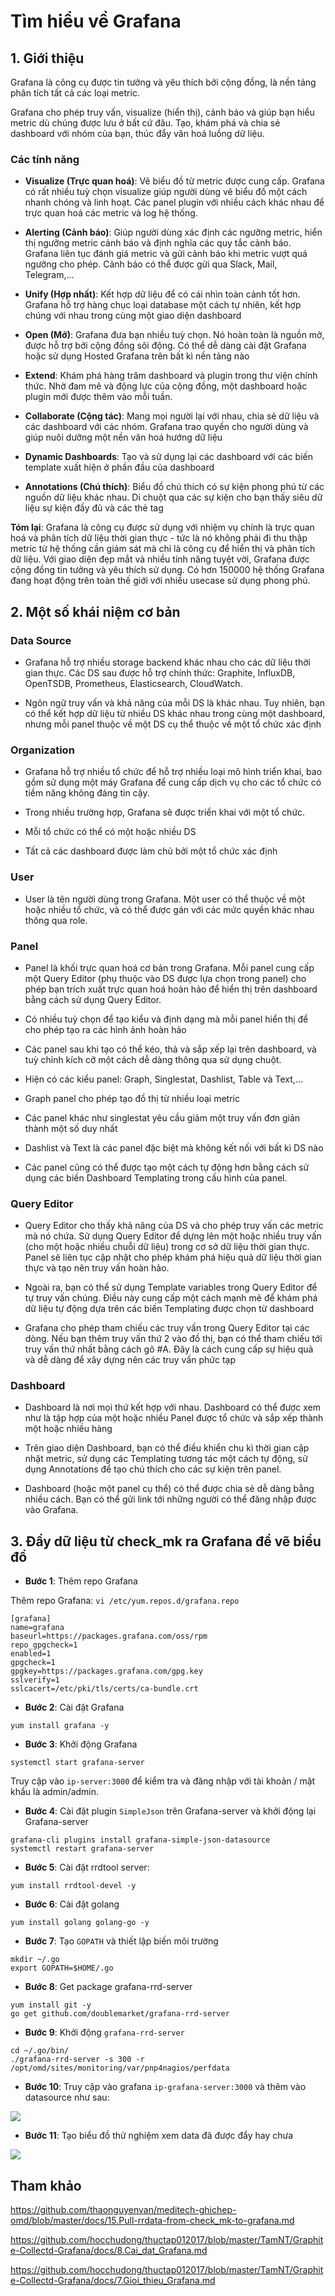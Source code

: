 # Tìm hiểu về Grafana

## 1. Giới thiệu

Grafana là công cụ được tin tưởng và yêu thích bởi cộng đồng, là nền tảng phân tích tất cả các loại metric.

Grafana cho phép truy vấn, visualize (hiển thị), cảnh báo và giúp bạn hiểu metric dù chúng được lưu ở bất cứ đâu. Tạo, khám phá và chia sẻ dashboard với nhóm của bạn, thúc đẩy văn hoá luồng dữ liệu.

### Các tính năng

- **Visualize (Trực quan hoá)**: Vẽ biểu đồ từ metric được cung cấp. Grafana có rất nhiều tuỳ chọn visualize giúp người dùng vẽ biểu đồ một cách nhanh chóng và linh hoạt. Các panel plugin với nhiều cách khác nhau để trực quan hoá các metric và log hệ thống.

- **Alerting (Cảnh báo)**: Giúp người dùng xác định các ngưỡng metric, hiển thị ngưỡng metric cảnh báo và định nghĩa các quy tắc cảnh báo. Grafana liên tục đánh giá metric và gửi cảnh báo khi metric vượt quá ngưỡng cho phép. Cảnh báo có thể được gửi qua Slack, Mail, Telegram,...

- **Unify (Hợp nhất)**: Kết hợp dữ liệu để có cái nhìn toàn cảnh tốt hơn. Grafana hỗ trợ hàng chục loại database một cách tự nhiên, kết hợp chúng với nhau trong cùng một giao diện dashboard

- **Open (Mở)**: Grafana đưa bạn nhiều tuỳ chọn. Nó hoàn toàn là nguồn mở, được hỗ trợ bởi cộng đồng sôi động. Có thể dễ dàng cài đặt Grafana hoặc sử dụng Hosted Grafana trên bất kì nền tảng nào

- **Extend**: Khám phá hàng trăm dashboard và plugin trong thư viện chính thức. Nhờ đam mê và động lực của cộng đồng, một dashboard hoặc plugin mới được thêm vào mỗi tuần.

- **Collaborate (Cộng tác)**: Mang mọi người lại với nhau, chia sẻ dữ liệu và các dashboard với các nhóm. Grafana trao quyền cho người dùng và giúp nuôi dưỡng một nền văn hoá hướng dữ liệu

- **Dynamic Dashboards**: Tạo và sử dụng lại các dashboard với các biến template xuất hiện ở phần đầu của dashboard

- **Annotations (Chú thích)**: Biểu đồ chú thích có sự kiện phong phú từ các nguồn dữ liệu khác nhau. Di chuột qua các sự kiện cho bạn thấy siêu dữ liệu sự kiện đầy đủ và các thẻ tag

**Tóm lại**: Grafana là công cụ được sử dụng với nhiệm vụ chính là trực quan hoá và phân tích dữ liệu thời gian thực - tức là nó không phải đi thu thập metric từ hệ thống cần giám sát mà chỉ là công cụ để hiển thị và phân tích dữ liệu. Với giao diện đẹp mắt và nhiều tính năng tuyệt vời, Grafana được cộng đồng tin tưởng và yêu thích sử dụng. Có hơn 150000 hệ thống Grafana đang hoạt động trên toàn thế giới với nhiều usecase sử dụng phong phú.

## 2. Một số khái niệm cơ bản

### Data Source

- Grafana hỗ trợ nhiều storage backend khác nhau cho các dữ liệu thời gian thực. Các DS sau được hỗ trợ chính thức: Graphite, InfluxDB, OpenTSDB, Prometheus, Elasticsearch, CloudWatch.

- Ngôn ngữ truy vấn và khả năng của mỗi DS là khác nhau. Tuy nhiên, bạn có thể kết hợp dữ liệu từ nhiều DS khác nhau trong cùng một dashboard, nhưng mỗi panel thuộc về một DS cụ thể thuộc về một tổ chức xác định

### Organization

- Grafana hỗ trợ nhiều tổ chức để hỗ trợ nhiều loại mô hình triển khai, bao gồm sử dụng một máy Grafana để cung cấp dịch vụ cho các tổ chức có tiềm năng không đáng tin cậy.

- Trong nhiều trường hợp, Grafana sẽ được triển khai với một tổ chức.

- Mỗi tổ chức có thể có một hoặc nhiều DS

- Tất cả các dashboard được làm chủ bởi một tổ chức xác định

### User

- User là tên người dùng trong Grafana. Một user có thể thuộc về một hoặc nhiều tổ chức, và có thể được gán với các mức quyền khác nhau thông qua role.

### Panel

- Panel là khối trực quan hoá cơ bản trong Grafana. Mỗi panel cung cấp một Query Editor (phụ thuộc vào DS được lựa chọn trong panel) cho phép bạn trích xuất trực quan hoá hoàn hảo để hiển thị trên dashboard bằng cách sử dụng Query Editor.

- Có nhiều tuỳ chọn để tạo kiểu và định dạng mà mỗi panel hiển thị để cho phép tạo ra các hình ảnh hoàn hảo

- Các panel sau khi tạo có thể kéo, thả và sắp xếp lại trên dashboard, và tuỳ chỉnh kích cỡ một cách dễ dàng thông qua sử dụng chuột.

- Hiện có các kiểu panel: Graph, Singlestat, Dashlist, Table và Text,...

- Graph panel cho phép tạo đồ thị từ nhiều loại metric

- Các panel khác như singlestat yêu cầu giảm một truy vấn đơn giản thành một số duy nhất

- Dashlist và Text là các panel đặc biệt mà không kết nối với bất kì DS nào

- Các panel cũng có thể được tạo một cách tự động hơn bằng cách sử dụng các biến Dashboard Templating trong cấu hình của panel.

### Query Editor

- Query Editor cho thấy khả năng của DS và cho phép truy vấn các metric mà nó chứa. Sử dụng Query Editor để dựng lên một hoặc nhiều truy vấn (cho một hoặc nhiều chuỗi dữ liệu) trong cơ sở dữ liệu thời gian thực. Panel sẽ liên tục cập nhật cho phép khám phá hiệu quả dữ liệu thời gian thực và tạo nên truy vấn hoàn hảo.

- Ngoài ra, bạn có thể sử dụng Template variables trong Query Editor để tự truy vấn chúng. Điều này cung cấp một cách mạnh mẽ để khám phá dữ liệu tự động dựa trên các biến Templating được chọn từ dashboard

- Grafana cho phép tham chiếu các truy vấn trong Query Editor tại các dòng. Nếu bạn thêm truy vấn thứ 2 vào đồ thị, bạn có thể tham chiếu tới truy vấn thứ nhất bằng cách gõ #A. Đây là cách cung cấp sự hiệu quả và dễ dàng để xây dựng nên các truy vấn phức tạp

### Dashboard

- Dashboard là nơi mọi thứ kết hợp với nhau. Dashboard có thể được xem như là tập hợp của một hoặc nhiều Panel được tổ chức và sắp xếp thành một hoặc nhiều hàng

- Trên giao diện Dashboard, bạn có thể điều khiển chu kì thời gian cập nhật metric, sử dụng các Templating tương tác một cách tự động, sử dụng Annotations để tạo chú thích cho các sự kiện trên panel.

- Dashboard (hoặc một panel cụ thể) có thể được chia sẻ dễ dàng bằng nhiều cách. Bạn có thể gửi link tới những người có thể đăng nhập được vào Grafana.

## 3. Đẩy dữ liệu từ check_mk ra Grafana để vẽ biểu đồ

- **Bước 1**: Thêm repo Grafana

Thêm repo Grafana: `vi /etc/yum.repos.d/grafana.repo`

```
[grafana]
name=grafana
baseurl=https://packages.grafana.com/oss/rpm
repo_gpgcheck=1
enabled=1
gpgcheck=1
gpgkey=https://packages.grafana.com/gpg.key
sslverify=1
sslcacert=/etc/pki/tls/certs/ca-bundle.crt
```

- **Bước 2**: Cài đặt Grafana

```
yum install grafana -y
```

- **Bước 3**: Khởi động Grafana

```
systemctl start grafana-server
```

Truy cập vào `ip-server:3000` để kiểm tra và đăng nhập với tài khoản / mật khẩu là admin/admin.

- **Bước 4**: Cài đặt plugin `SimpleJson` trên Grafana-server và khởi động lại Grafana-server

```
grafana-cli plugins install grafana-simple-json-datasource
systemctl restart grafana-server
```

- **Bước 5**: Cài đặt rrdtool server:

```
yum install rrdtool-devel -y
```

- **Bước 6**: Cài đặt golang

```
yum install golang golang-go -y 
```

- **Bước 7**: Tạo `GOPATH` và thiết lập biến môi trường 

```
mkdir ~/.go 
export GOPATH=$HOME/.go 
```

- **Bước 8**: Get package grafana-rrd-server 

```
yum install git -y 
go get github.com/doublemarket/grafana-rrd-server
```

- **Bước 9**: Khởi động `grafana-rrd-server`

```
cd ~/.go/bin/
./grafana-rrd-server -s 300 -r /opt/omd/sites/monitoring/var/pnp4nagios/perfdata
```

- **Bước 10**: Truy cập vào grafana `ip-grafana-server:3000` và thêm vào datasource như sau:

<img src="img/200.jpg">

- **Bước 11**: Tạo biểu đồ thử nghiệm xem data đã được đẩy hay chưa

<img src="img/201.jpg">

## Tham khảo

https://github.com/thaonguyenvan/meditech-ghichep-omd/blob/master/docs/15.Pull-rrdata-from-check_mk-to-grafana.md

https://github.com/hocchudong/thuctap012017/blob/master/TamNT/Graphite-Collectd-Grafana/docs/8.Cai_dat_Grafana.md

https://github.com/hocchudong/thuctap012017/blob/master/TamNT/Graphite-Collectd-Grafana/docs/7.Gioi_thieu_Grafana.md